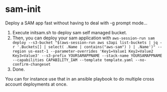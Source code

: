 # sam-init

Deploy a SAM app fast without having to deal with -g prompt mode...

1. Execute initsam.sh to deploy sam self managed bucket.
2. Then, you can deploy your sam application with ``aws-session-run sam deploy --s3-bucket "$(aws-session-run aws s3api list-buckets | jq -r '.Buckets[] | select( .Name | contains("aws-sam") ) | .Name')" --region us-east-1 --parameter-overrides 'Key1=Value1 Key2=Value2 Key3=Value3' --s3-prefix YOURSAMAPPNAME --stack-name YOURSAMAPPNAME --capabilities CAPABILITY_IAM --template template.yaml --no-confirm-changeset
`` 
3. Done.

You can for instance use that in an ansible playbook to do multiple cross account deployments at once.

